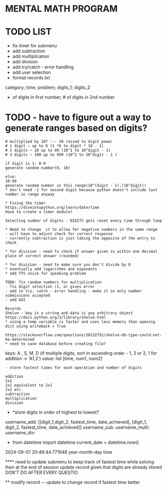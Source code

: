 # MENTAL MATH PROGRAM

# TODO LIST
- fix timer for submenu
- add subtraction
- add multiplication
- add division
- add try/catch - error handling
- add user selection
- format records.txt

category; time; problem; digits_1; digits_2
* of digits in first number, # of digits in 2nd number

 # TODO - have to figure out a way to generate ranges based on digits?
    # multiplied by 10? --- 10 raised to digit power
    # 1 digit ~ up to 9 (1 *0 to digit * 10 - 1)
    # 2 digits ~ 10 up to 99 (10^1 to 10^digit - 1)
    # 3 digits ~ 100 up to 999 (10^2 to 10^digit - 1 )

    if digit is 1: 0-9 
    generate random number(0, 10)

    else: 
    10-99
    generate random number in this range(10^(digit - 1),(10^digit))
    * don't need -1 for second digit because python doesn't include last number in range anyway

    * Fixing the timer
    https://diveintopython.org/learn/date/time
    Have to create a timer module?

    Selecting number of digits - DIGITS gets reset every time through loop

    * Need to change  it to allow for negative numbers in the same range
    - will have to adjust check for correct response
    - currently subtraction is just taking the opposite of the entry to check

    * for division - need to check if answer given is within one decimal place of correct answer (rounded)

    * for division - need to make sure you don't divide by 0
    * eventually add logarithms and exponents
    * add TTS voice for speaking problem

    TODO: fix random numbers for multiplication
    - fix digit selection (1, a) gives error
    - add in try, catch - error handling - make it so only number submissions accepted
    - add GUI
    
    Records
    Shelve - key is a string and data is any arbitrary object
    https://docs.python.org/3/library/shelve.html
    * using a temp variable is faster and uses less memory than opening dict using writeback = True

    https://stackoverflow.com/questions/28132751/shelve-db-type-could-not-be-determined
    * need to save database before creating file?

keys: A , S, M, D
(if multiple digits, sort in ascending order - 1, 2  or 2, 1 for addition -> 'A1,2')
value: list [time, num1, num2]

    - store fastest times for each operation and number of digits

    addition
    1x1
    1x2 equivalent to 2x1
    2x2 etc. 
    subtraction
    multiplication
    division

* *store digits in order of highest to lowest?

username_add: [[digit_1,digit_2, fastest_time, date_achieved], [digit_1, digit_2, fastest_time, date_achieved]]
username_sub:
username_multi:
username_div: 

* from datetime import datetime
current_date = datetime.now()

2024-09-07 20:49:44.771948
year-month-day time


**** need to update submenu to keep track of fastest time while solving
then at the end of session update record given that digits are already stored
DON'T DO AFTER EVERY QUESTIO


** modify record
-- update to change record if fastest time better